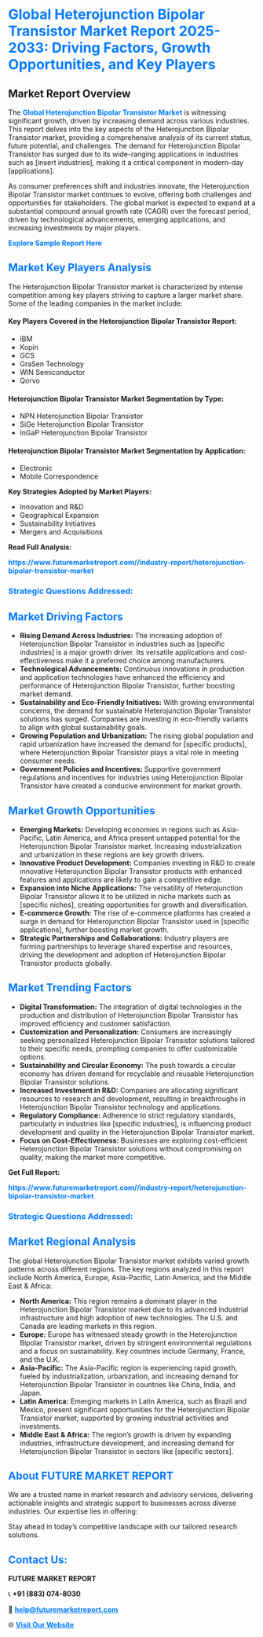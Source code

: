 <h1 style="color: #007BFF;">Global Heterojunction Bipolar Transistor Market Report 2025-2033: Driving Factors, Growth Opportunities, and Key Players</h1>

<section id="overview">
<h2>Market Report Overview</h2>
<p>The <a href="https://www.futuremarketreport.com//industry-report/heterojunction-bipolar-transistor-market" style="color: #007BFF; text-decoration: none;"><strong>Global Heterojunction Bipolar Transistor Market</strong></a> is witnessing significant growth, driven by increasing demand across various industries. This report delves into the key aspects of the Heterojunction Bipolar Transistor market, providing a comprehensive analysis of its current status, future potential, and challenges. The demand for Heterojunction Bipolar Transistor has surged due to its wide-ranging applications in industries such as [insert industries], making it a critical component in modern-day [applications].</p>
<p>As consumer preferences shift and industries innovate, the Heterojunction Bipolar Transistor market continues to evolve, offering both challenges and opportunities for stakeholders. The global market is expected to expand at a substantial compound annual growth rate (CAGR) over the forecast period, driven by technological advancements, emerging applications, and increasing investments by major players.</p>
</section>

<section id="overview">
<p><a href="https://www.futuremarketreport.com//request-sample/reportId=76144" style="color: #007BFF; text-decoration: none;"><strong>Explore Sample Report Here</strong></a></p>
</section>

<section id="key-players">
<h2 style="color: #007BFF;">Market Key Players Analysis</h2>
<p>The Heterojunction Bipolar Transistor market is characterized by intense competition among key players striving to capture a larger market share. Some of the leading companies in the market include:</p>
<h4>Key Players Covered in the Heterojunction Bipolar Transistor Report:</h4>
<ul><li>IBM</li><li>Kopin</li><li>GCS</li><li>GraSen Technology</li><li>WIN Semiconductor</li><li>Qorvo</li></ul>
<h4>Heterojunction Bipolar Transistor Market Segmentation by Type:</h4>
<ul><li>NPN Heterojunction Bipolar Transistor</li><li>SiGe Heterojunction Bipolar Transistor</li><li>InGaP Heterojunction Bipolar Transistor</li></ul>

<h4>Heterojunction Bipolar Transistor Market Segmentation by Application:</h4>
<ul><li>Electronic</li><li>Mobile Correspondence</li></ul>
<p><strong>Key Strategies Adopted by Market Players:</strong></p>
<ul>
<li>Innovation and R&D</li>
<li>Geographical Expansion</li>
<li>Sustainability Initiatives</li>
<li>Mergers and Acquisitions</li>
</ul>
</section>

<section>
<p><strong>Read Full Analysis: </strong></p><a href="https://www.futuremarketreport.com//industry-report/heterojunction-bipolar-transistor-market" style="color: #007BFF; text-decoration: none;"><strong>https://www.futuremarketreport.com//industry-report/heterojunction-bipolar-transistor-market</strong></a>
<h3 style="color: #007BFF;">Strategic Questions Addressed:</h3>
</section>

<section id="driving-factors">
<h2 style="color: #007BFF;">Market Driving Factors</h2>
<ul>
<li><strong>Rising Demand Across Industries:</strong> The increasing adoption of Heterojunction Bipolar Transistor in industries such as [specific industries] is a major growth driver. Its versatile applications and cost-effectiveness make it a preferred choice among manufacturers.</li>
<li><strong>Technological Advancements:</strong> Continuous innovations in production and application technologies have enhanced the efficiency and performance of Heterojunction Bipolar Transistor, further boosting market demand.</li>
<li><strong>Sustainability and Eco-Friendly Initiatives:</strong> With growing environmental concerns, the demand for sustainable Heterojunction Bipolar Transistor solutions has surged. Companies are investing in eco-friendly variants to align with global sustainability goals.</li>
<li><strong>Growing Population and Urbanization:</strong> The rising global population and rapid urbanization have increased the demand for [specific products], where Heterojunction Bipolar Transistor plays a vital role in meeting consumer needs.</li>
<li><strong>Government Policies and Incentives:</strong> Supportive government regulations and incentives for industries using Heterojunction Bipolar Transistor have created a conducive environment for market growth.</li>
</ul>
</section>

<section id="growth-opportunities">
<h2 style="color: #007BFF;">Market Growth Opportunities</h2>
<ul>
<li><strong>Emerging Markets:</strong> Developing economies in regions such as Asia-Pacific, Latin America, and Africa present untapped potential for the Heterojunction Bipolar Transistor market. Increasing industrialization and urbanization in these regions are key growth drivers.</li>
<li><strong>Innovative Product Development:</strong> Companies investing in R&D to create innovative Heterojunction Bipolar Transistor products with enhanced features and applications are likely to gain a competitive edge.</li>
<li><strong>Expansion into Niche Applications:</strong> The versatility of Heterojunction Bipolar Transistor allows it to be utilized in niche markets such as [specific niches], creating opportunities for growth and diversification.</li>
<li><strong>E-commerce Growth:</strong> The rise of e-commerce platforms has created a surge in demand for Heterojunction Bipolar Transistor used in [specific applications], further boosting market growth.</li>
<li><strong>Strategic Partnerships and Collaborations:</strong> Industry players are forming partnerships to leverage shared expertise and resources, driving the development and adoption of Heterojunction Bipolar Transistor products globally.</li>
</ul>
</section>

<section id="trending-factors">
<h2 style="color: #007BFF;">Market Trending Factors</h2>
<ul>
<li><strong>Digital Transformation:</strong> The integration of digital technologies in the production and distribution of Heterojunction Bipolar Transistor has improved efficiency and customer satisfaction.</li>
<li><strong>Customization and Personalization:</strong> Consumers are increasingly seeking personalized Heterojunction Bipolar Transistor solutions tailored to their specific needs, prompting companies to offer customizable options.</li>
<li><strong>Sustainability and Circular Economy:</strong> The push towards a circular economy has driven demand for recyclable and reusable Heterojunction Bipolar Transistor solutions.</li>
<li><strong>Increased Investment in R&D:</strong> Companies are allocating significant resources to research and development, resulting in breakthroughs in Heterojunction Bipolar Transistor technology and applications.</li>
<li><strong>Regulatory Compliance:</strong> Adherence to strict regulatory standards, particularly in industries like [specific industries], is influencing product development and quality in the Heterojunction Bipolar Transistor market.</li>
<li><strong>Focus on Cost-Effectiveness:</strong> Businesses are exploring cost-efficient Heterojunction Bipolar Transistor solutions without compromising on quality, making the market more competitive.</li>
</ul>
</section>

<section>
<p><strong>Get Full Report: </strong></p><a href="https://www.futuremarketreport.com//industry-report/heterojunction-bipolar-transistor-market" style="color: #007BFF; text-decoration: none;"><strong>https://www.futuremarketreport.com//industry-report/heterojunction-bipolar-transistor-market</strong></a>
<h3 style="color: #007BFF;">Strategic Questions Addressed:</h3>
</section>


<section id="regional-analysis">
<h2 style="color: #007BFF;">Market Regional Analysis</h2>
<p>The global Heterojunction Bipolar Transistor market exhibits varied growth patterns across different regions. The key regions analyzed in this report include North America, Europe, Asia-Pacific, Latin America, and the Middle East & Africa:</p>
<ul>
<li><strong>North America:</strong> This region remains a dominant player in the Heterojunction Bipolar Transistor market due to its advanced industrial infrastructure and high adoption of new technologies. The U.S. and Canada are leading markets in this region.</li>
<li><strong>Europe:</strong> Europe has witnessed steady growth in the Heterojunction Bipolar Transistor market, driven by stringent environmental regulations and a focus on sustainability. Key countries include Germany, France, and the U.K.</li>
<li><strong>Asia-Pacific:</strong> The Asia-Pacific region is experiencing rapid growth, fueled by industrialization, urbanization, and increasing demand for Heterojunction Bipolar Transistor in countries like China, India, and Japan.</li>
<li><strong>Latin America:</strong> Emerging markets in Latin America, such as Brazil and Mexico, present significant opportunities for the Heterojunction Bipolar Transistor market, supported by growing industrial activities and investments.</li>
<li><strong>Middle East & Africa:</strong> The region’s growth is driven by expanding industries, infrastructure development, and increasing demand for Heterojunction Bipolar Transistor in sectors like [specific sectors].</li>
</ul>
</section>

<footer>
<h2 style="color: #007BFF;">About FUTURE MARKET REPORT</h2>
<p>We are a trusted name in market research and advisory services, delivering actionable insights and strategic support to businesses across diverse industries. Our expertise lies in offering:</p>

<p>Stay ahead in today’s competitive landscape with our tailored research solutions.</p>

<h2 style="color: #007BFF;">Contact Us:</h2>
<p><strong>FUTURE MARKET REPORT</strong></p>
<p>📞 <strong>+91 (883) 074-8030</strong></p>
<p>📧 <strong><a href="mailto:help@futuremarketreport.com" style="color: #007BFF;">help@futuremarketreport.com</a></strong></p>
<p>🌐 <strong><a href="https://www.futuremarketreport.com/" style="color: #007BFF;">Visit Our Website</a></strong></p>
</footer>